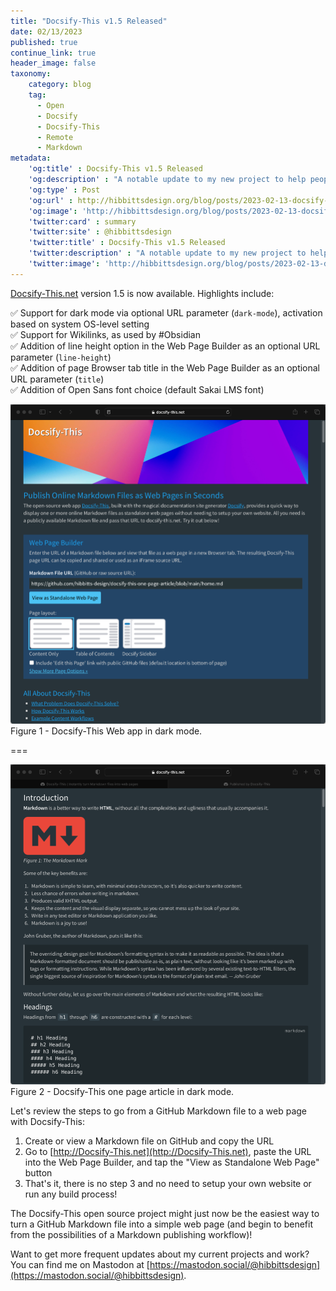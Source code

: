 ```yaml
---
title: "Docsify-This v1.5 Released"
date: 02/13/2023
published: true
continue_link: true
header_image: false
taxonomy:
    category: blog
    tag:
      - Open
      - Docsify
      - Docsify-This
      - Remote
      - Markdown
metadata:
    'og:title' : Docsify-This v1.5 Released
    'og:description' : "A notable update to my new project to help people use Docsify even easier and faster."
    'og:type' : Post
    'og:url' : http://hibbittsdesign.org/blog/posts/2023-02-13-docsify-this-v15-released
    'og:image': 'http://hibbittsdesign.org/blog/posts/2023-02-13-docsify-this-v15-released/screenshot-1.png'
    'twitter:card' : summary
    'twitter:site' : @hibbittsdesign
    'twitter:title' : Docsify-This v1.5 Released
    'twitter:description' : "A notable update to my new project to help people use Docsify even easier and faster."
    'twitter:image': 'http://hibbittsdesign.org/blog/posts/2023-02-13-docsify-this-v15-released/screenshot-1.png'
---
```


  <meta property="og:title" content="Docsify-This" />
  <meta property="og:description" content="Display Markdown files as standalone web pages in seconds using Docsify, with no website required." />
  <meta property="og:type" content="website" />
  <meta property="og:url" content="https://docsify-this.net" />
  <meta property="og:image" content="https://raw.githubusercontent.com/hibbitts-design/docsify-this/main/docs/images/screenshot.png" />


[Docsify-This.net](https://docsify-this.net) version 1.5 is now available. Highlights include:   

✅ Support for dark mode via optional URL parameter (`dark-mode`), activation based on system OS-level setting  
✅ Support for Wikilinks, as used by #Obsidian  
✅ Addition of line height option in the Web Page Builder as an optional URL parameter (`line-height`)  
✅ Addition of page Browser tab title in the Web Page Builder as an optional URL parameter (`title`)  
✅ Addition of Open Sans font choice (default  Sakai LMS font)  

![Docsify-This Web app in dark mode screenshot](screenshot-1.png)  
Figure 1 - Docsify-This Web app in dark mode.

===

![Docsify-This one page article in dark mode screenshot](screenshot-2.png)  
Figure 2 - Docsify-This one page article in dark mode.

Let's review the steps to go from a GitHub Markdown file to a web page with Docsify-This:

1. Create or view a Markdown file on GitHub and copy the URL
2. Go to [http://Docsify-This.net](http://Docsify-This.net), paste the URL into the Web Page Builder, and tap the "View as Standalone Web Page" button
3. That's it, there is no step 3 and no need to setup your own website or run any build process!

The Docsify-This open source project might just now be the easiest way to turn a GitHub Markdown file into a simple web page (and begin to benefit from the possibilities of a Markdown publishing workflow)!

Want to get more frequent updates about my current projects and work? You can find me on Mastodon at [https://mastodon.social/@hibbittsdesign](https://mastodon.social/@hibbittsdesign).
